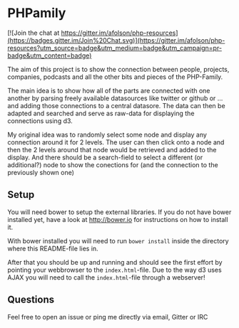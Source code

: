 # PHPamily

[![Join the chat at https://gitter.im/afolson/php-resources](https://badges.gitter.im/Join%20Chat.svg)](https://gitter.im/afolson/php-resources?utm_source=badge&utm_medium=badge&utm_campaign=pr-badge&utm_content=badge)

The aim of this project is to show the connection between people, projects, 
companies, podcasts and all the other bits and pieces of the PHP-Family.

The main idea is to show how all of the parts are connected with one another
by parsing freely available datasources like twitter or github or ... and 
adding those connections to a central datasore. The data can then be adapted 
and searched and serve as raw-data for displaying the connections using d3.

My original idea was to randomly select some node and display any connection 
around it for 2 levels. The user can then click onto a node and then the 2 
levels around that node would be retrieved and added to the display. And 
there should be a search-field to select a different (or additional?) node 
to show the conections for (and the connection to the previously shown one)

## Setup

You will need bower to setup the external libraries. If you do not have
bower installed yet, have a look at http://bower.io for instructions on 
how to install it.

With bower installed you will need to run ```bower install``` inside the
directory where this README-file lies in.

After that you should be up and running and should see the first effort by 
pointing your webbrowser to the ```index.html```-file. Due to the way 
d3 uses AJAX you will need to call the ```index.html```-file through a
webserver!

## Questions

Feel free to open an issue or ping me directly via email, Gitter or IRC
